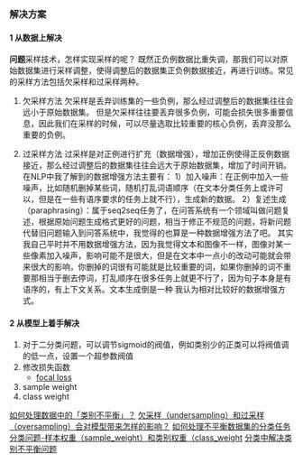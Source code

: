 ### 解决方案

#### 1 从数据上解决
**问题**采样技术，怎样实现采样的呢？
既然正负例数据比重失调，那我们可以对原始数据集进行采样调整，使得调整后的数据集正负例数据接近，再进行训练。常见的采样方法包括欠采样和过采样两种。
1. 欠采样方法
欠采样是丢弃训练集的一些负例，那么经过调整后的数据集往往会远小于原始数据集。
但是欠采样往往要丢弃很多负例，可能会损失很多重要信息，因此我们在采样的时候，可以尽量选取比较重要的核心负例，丢弃没那么重要的负例。

2. 过采样方法
过采样是对正例进行扩充（数据增强），增加正例使得正反例数据接近，那么经过调整后的数据集往往会远大于原始数据集，增加了时间开销。
在NLP中我了解到的数据增强方法主要有：
1）加入噪声：在正例中加入一些噪声，比如随机删掉某些词，随机打乱词语顺序（在文本分类任务上或许可以，但是在一些有语序要求的任务上就不行），生成新的数据。
2）复述生成（paraphrasing）：属于seq2seq任务了，在问答系统有一个领域叫做问题复述，根据原始问题生成格式更好的问题，相当于修正不规范的问题，将新问题代替旧问题输入到问答系统中，我觉得的也算是一种数据增强方法了吧。
其实我自己平时并不用数据增强方法，因为我觉得文本和图像不一样，图像对某一些像素加入噪声，影响可能不是很大，但是在文本中一点小的改动可能就会带来很大的影响，你删掉的词很有可能就是比较重要的词，如果你删掉的词不重要那相当于删去停词，打乱顺序在很多任务上就更不行了，因为句子本身是有语序的，有上下文关系。文本生成倒是一种 我认为相对比较好的数据增强方式。

#### 2 从模型上着手解决
1. 对于二分类问题，可以调节sigmoid的阀值，例如类别少的正类可以将阀值调的低一点，设置一个超参数阀值
2. 修改损失函数
   - [focal loss](https://kexue.fm/archives/4733)
3. sample weight
4. class weight


[如何处理数据中的「类别不平衡」？](https://zhuanlan.zhihu.com/p/32940093)
[欠采样（undersampling）和过采样（oversampling）会对模型带来怎样的影响？](https://www.zhihu.com/question/269698662/answer/352279936)
[如何处理不平衡数据集的分类任务](https://zhuanlan.zhihu.com/p/67650069)
[分类问题-样本权重（sample_weight）和类别权重（class_weight](https://zhuanlan.zhihu.com/p/75679299)
[分类中解决类别不平衡问题](https://blog.csdn.net/program_developer/article/details/80287033)
